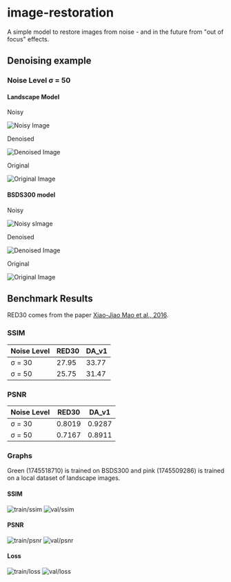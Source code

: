 # image-restoration

A simple model to restore images from noise - and in the future from "out of focus" effects.

## Denoising example

### Noise Level σ = 50

#### Landscape Model

Noisy

![Noisy Image](images/image_noised.jpg)

Denoised

![Denoised Image](images/image_denoised.jpg)

Original

![Original Image](images/image_original.jpeg)

#### BSDS300 model

Noisy

![Noisy sImage](images/image_bsds300_noised.jpg)

Denoised

![Denoised Image](images/image_bsds300_denoised.jpg)

Original

![Original Image](images/image_bsds300_original.jpg)

## Benchmark Results

RED30 comes from the paper [Xiao-Jiao Mao et al., 2016](https://arxiv.org/pdf/1606.08921).

### SSIM

| Noise Level | RED30 | DA_v1 |
|-------------|-------|-------|
| σ = 30      | 27.95 | 33.77 |
| σ = 50      | 25.75 | 31.47 |

### PSNR

| Noise Level | RED30  | DA_v1 |
|-------------|--------|-------|
| σ = 30      | 0.8019 | 0.9287 |
| σ = 50      | 0.7167 | 0.8911 |

### Graphs

Green (1745518710) is trained on BSDS300 and pink (1745509286) is trained on a local dataset of landscape images.

#### SSIM

![train/ssim](graphs/50_train_ssim.png)
![val/ssim](graphs/50_val_ssim.png)

#### PSNR

![train/psnr](graphs/50_train_psnr.png)
![val/psnr](graphs/50_val_psnr.png)

#### Loss

![train/loss](graphs/50_train_loss.png)
![val/loss](graphs/50_val_loss.png)
